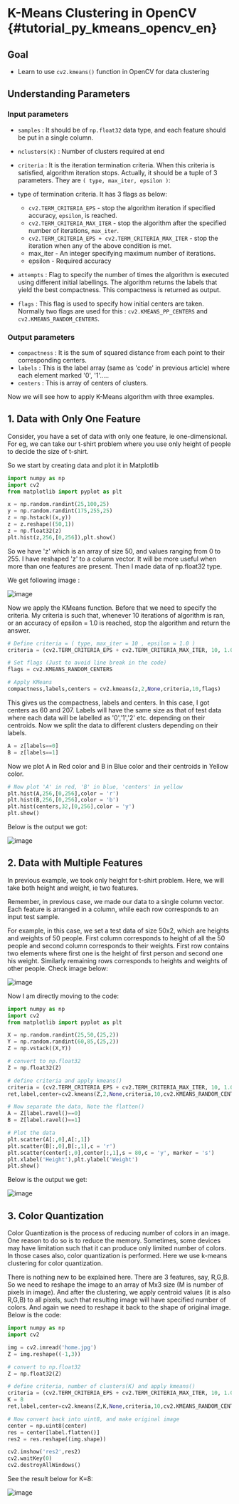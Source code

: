 # K-Means Clustering in OpenCV {#tutorial_py_kmeans_opencv_en}

## Goal

- Learn to use `cv2.kmeans()` function in OpenCV for data clustering

## Understanding Parameters

### Input parameters

- `samples` : It should be of `np.float32` data type, and each feature should be put in a single column.
- `nclusters(K)` : Number of clusters required at end
- `criteria` : It is the iteration termination criteria. When this criteria is satisfied, algorithm iteration stops. Actually, it should be a tuple of 3 parameters. They are `( type, max_iter, epsilon )`:
- type of termination criteria. It has 3 flags as below:
    - `cv2.TERM_CRITERIA_EPS` - stop the algorithm iteration if specified accuracy, `epsilon`, is reached.
    - `cv2.TERM_CRITERIA_MAX_ITER` - stop the algorithm after the specified number of iterations, `max_iter`.
    - `cv2.TERM_CRITERIA_EPS + cv2.TERM_CRITERIA_MAX_ITER` - stop the iteration when any of the above condition is met.
    - max_iter - An integer specifying maximum number of iterations.
    - epsilon - Required accuracy

- `attempts` : Flag to specify the number of times the algorithm is executed using different initial labellings. The algorithm returns the labels that yield the best compactness. This compactness is returned as output.
- `flags` : This flag is used to specify how initial centers are taken. Normally two flags are used for this : `cv2.KMEANS_PP_CENTERS` and `cv2.KMEANS_RANDOM_CENTERS`.

### Output parameters

- `compactness` : It is the sum of squared distance from each point to their corresponding centers.
- `labels` : This is the label array (same as 'code' in previous article) where each element
    marked '0', '1'.....
- `centers` : This is array of centers of clusters.

Now we will see how to apply K-Means algorithm with three examples.

## 1. Data with Only One Feature

Consider, you have a set of data with only one feature, ie one-dimensional. For eg, we can take our t-shirt problem where you use only height of people to decide the size of t-shirt.

So we start by creating data and plot it in Matplotlib
```python
import numpy as np
import cv2
from matplotlib import pyplot as plt

x = np.random.randint(25,100,25)
y = np.random.randint(175,255,25)
z = np.hstack((x,y))
z = z.reshape((50,1))
z = np.float32(z)
plt.hist(z,256,[0,256]),plt.show()
```
So we have 'z' which is an array of size 50, and values ranging from 0 to 255. I have reshaped 'z' to a column vector. It will be more useful when more than one features are present. Then I made data of np.float32 type.

We get following image :

![image](images/oc_1d_testdata.png)

Now we apply the KMeans function. Before that we need to specify the criteria. My criteria is such that, whenever 10 iterations of algorithm is ran, or an accuracy of epsilon = 1.0 is reached, stop the algorithm and return the answer.
```python
# Define criteria = ( type, max_iter = 10 , epsilon = 1.0 )
criteria = (cv2.TERM_CRITERIA_EPS + cv2.TERM_CRITERIA_MAX_ITER, 10, 1.0)

# Set flags (Just to avoid line break in the code)
flags = cv2.KMEANS_RANDOM_CENTERS

# Apply KMeans
compactness,labels,centers = cv2.kmeans(z,2,None,criteria,10,flags)
```
This gives us the compactness, labels and centers. In this case, I got centers as 60 and 207. Labels will have the same size as that of test data where each data will be labelled as '0','1','2' etc. depending on their centroids. Now we split the data to different clusters depending on their labels.
```python
A = z[labels==0]
B = z[labels==1]
```
Now we plot A in Red color and B in Blue color and their centroids in Yellow color.
```python
# Now plot 'A' in red, 'B' in blue, 'centers' in yellow
plt.hist(A,256,[0,256],color = 'r')
plt.hist(B,256,[0,256],color = 'b')
plt.hist(centers,32,[0,256],color = 'y')
plt.show()
```
Below is the output we got:

![image](images/oc_1d_clustered.png)

## 2. Data with Multiple Features

In previous example, we took only height for t-shirt problem. Here, we will take both height and weight, ie two features.

Remember, in previous case, we made our data to a single column vector. Each feature is arranged in a column, while each row corresponds to an input test sample.

For example, in this case, we set a test data of size 50x2, which are heights and weights of 50 people. First column corresponds to height of all the 50 people and second column corresponds to their weights. First row contains two elements where first one is the height of first person and second one his weight. Similarly remaining rows corresponds to heights and weights of other people.
Check image below:

![image](images/oc_feature_representation.jpg)

Now I am directly moving to the code:
```python
import numpy as np
import cv2
from matplotlib import pyplot as plt

X = np.random.randint(25,50,(25,2))
Y = np.random.randint(60,85,(25,2))
Z = np.vstack((X,Y))

# convert to np.float32
Z = np.float32(Z)

# define criteria and apply kmeans()
criteria = (cv2.TERM_CRITERIA_EPS + cv2.TERM_CRITERIA_MAX_ITER, 10, 1.0)
ret,label,center=cv2.kmeans(Z,2,None,criteria,10,cv2.KMEANS_RANDOM_CENTERS)

# Now separate the data, Note the flatten()
A = Z[label.ravel()==0]
B = Z[label.ravel()==1]

# Plot the data
plt.scatter(A[:,0],A[:,1])
plt.scatter(B[:,0],B[:,1],c = 'r')
plt.scatter(center[:,0],center[:,1],s = 80,c = 'y', marker = 's')
plt.xlabel('Height'),plt.ylabel('Weight')
plt.show()
```
Below is the output we get:

![image](images/oc_2d_clustered.jpg)

## 3. Color Quantization

Color Quantization is the process of reducing number of colors in an image. One reason to do so is to reduce the memory. Sometimes, some devices may have limitation such that it can produce only limited number of colors. In those cases also, color quantization is performed. Here we use k-means clustering for color quantization.

There is nothing new to be explained here. There are 3 features, say, R,G,B. So we need to reshape the image to an array of Mx3 size (M is number of pixels in image). And after the clustering, we apply centroid values (it is also R,G,B) to all pixels, such that resulting image will have specified number of colors. And again we need to reshape it back to the shape of original image.
Below is the code:
```python
import numpy as np
import cv2

img = cv2.imread('home.jpg')
Z = img.reshape((-1,3))

# convert to np.float32
Z = np.float32(Z)

# define criteria, number of clusters(K) and apply kmeans()
criteria = (cv2.TERM_CRITERIA_EPS + cv2.TERM_CRITERIA_MAX_ITER, 10, 1.0)
K = 8
ret,label,center=cv2.kmeans(Z,K,None,criteria,10,cv2.KMEANS_RANDOM_CENTERS)

# Now convert back into uint8, and make original image
center = np.uint8(center)
res = center[label.flatten()]
res2 = res.reshape((img.shape))

cv2.imshow('res2',res2)
cv2.waitKey(0)
cv2.destroyAllWindows()
```
See the result below for K=8:

![image](images/oc_color_quantization.jpg)
